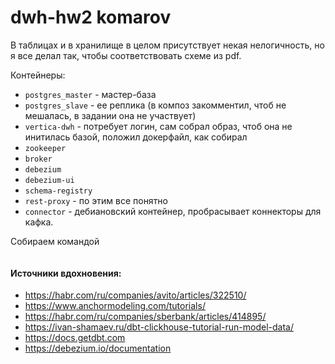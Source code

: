 # dwh-hw2 komarov
В таблицах и в хранилище в целом присутствует некая нелогичность, 
но я все делал так, чтобы соответствовать схеме из pdf.

Контейнеры:
- `postgres_master` - мастер-база
- `postgres_slave` - ее реплика (в композ закомментил, 
чтоб не мешалась, в задании она не участвует)
- `vertica-dwh` - потребует логин, сам собрал образ, 
чтоб она не инитилась базой, положил докерфайл, как
собирал
- `zookeeper` 
- `broker`
- `debezium`
- `debezium-ui`
- `schema-registry`
- `rest-proxy` - по этим все понятно
- `connector` - дебиановский контейнер, пробрасывает 
коннекторы для кафка.

Собираем командой
```shell

```


#### Источники вдохновения:
- https://habr.com/ru/companies/avito/articles/322510/
- https://www.anchormodeling.com/tutorials/
- https://habr.com/ru/companies/sberbank/articles/414895/
- https://ivan-shamaev.ru/dbt-clickhouse-tutorial-run-model-data/
- https://docs.getdbt.com
- https://debezium.io/documentation